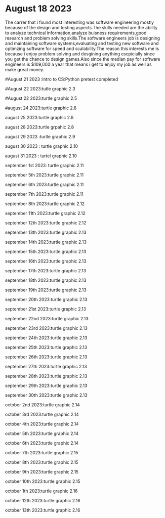 # August 18 2023
The carrer that i found most interesting was software engineering mostly because of the design and testing aspects.The skills needed are the ability to analyze technical information,analyze buisness requirements,good research and problem solving skills.The software engineers job is designing and maintaining software systems,evaluating and testing new software and optimzing software for speed and scalability.The reason this interests me is because i enjoy problem solving and desgining anything escpicially since you get the chance to design games.Also since the median pay for software engineers is $109,000 a year that means i get to enjoy my job as well as make great money.

#August 21 2023 :Intro to CS:Python pretest completed

#August 22 2023:tutle graphic 2.3

#August 22 2023:turtle graphic 2.5

#august 24 2023:turtle graphic 2.8

august 25 2023:turtle graphic 2.8

august 28 2023:turtle grpahic 2.8

august 29 2023 :turtle graphic 2.9

august 30 2023 : turtle graphic 2.10

august 31 2023 : turtel graphic 2.10

september 1st 2023: turtle graphic 2.11

september 5th 2023:turtle graphic 2.11

september 6th 2023:turtle graphic 2.11

september 7th 2023:turtle graphic 2.11

september 8th 2023:turtle graphic 2.12

september 11th 2023:turtle graphic 2.12

september 12th 2023:turtle graphic 2.12

september 13th 2023:turtle graphic 2.13

september 14th 2023:turtle graphic 2.13

september 15th 2023:turtle graphic 2.13

september 16th 2023:turtle graphic 2.13

september 17th 2023:turtle graphic 2.13

september 18th 2023:turtle graphic 2.13

september 19th 2023:turtle graphic 2.13

september 20th 2023:turtle graphic 2.13

september 21st 2023:turtle graphic 2.13

september 22nd 2023:turtle graphic 2.13

september 23rd 2023:turtle graphic 2.13

september 24th 2023:turtle graphic 2.13

september 25th 2023:turtle graphic 2.13

september 26th 2023:turtle graphic 2.13

september 27th 2023:turtle graphic 2.13

september 28th 2023:turtle graphic 2.13

september 29th 2023:turtle graphic 2.13

september 30th 2023:turtle graphic 2.13

october 2nd  2023:turtle graphic 2.14

october 3rd  2023:turtle graphic 2.14

october 4th 2023:turtle graphic 2.14

october 5th 2023:turtle graphic 2.14

october 6th 2023:turtle graphic 2.14

october 7th  2023:turtle graphic 2.15

october 8th  2023:turtle graphic 2.15

october 9th  2023:turtle graphic 2.15

october 10th  2023:turtle graphic 2.15

october 1th  2023:turtle graphic 2.16

october 12th  2023:turtle graphic 2.16

october 13th 2023:turtle graphic 2.16
